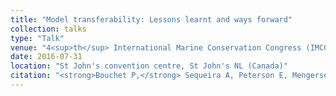 ```yaml
---
title: "Model transferability: Lessons learnt and ways forward"
collection: talks
type: "Talk"
venue: "4<sup>th</sup> International Marine Conservation Congress (IMCC4)"
date: 2016-07-31
location: "St John's convention centre, St John's NL (Canada)"
citation: "<strong>Bouchet P,</strong> Sequeira A, Peterson E, Mengersen K, Caley J, Yates K. 2016. Model transferability: Lessons learnt and ways forward. Talk at the 4<sup>th</sup> International Marine Conservation Congress (IMCC4), St John's convention centre, St John's NL (Canada)."
---
```


